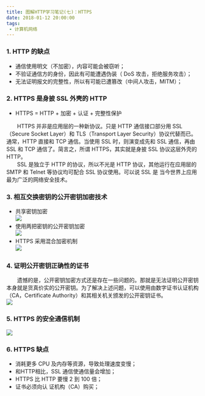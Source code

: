 ```yaml
---
title: 图解HTTP学习笔记(七)：HTTPS
date: 2018-01-12 20:00:00
tags:
 - 计算机网络
---
```



### 1. HTTP 的缺点
- 通信使用明文（不加密），内容可能会被窃听；
- 不验证通信方的身份，因此有可能遭遇伪装（ DoS 攻击，拒绝服务攻击）；
- 无法证明报文的完整性，所以有可能已遭篡改（中间人攻击，MITM）；

### 2. HTTPS 是身披 SSL 外壳的 HTTP 
- HTTPS =  HTTP + 加密 + 认证 + 完整性保护

&emsp;&emsp;HTTPS 并非是应用层的一种新协议。只是 HTTP 通信接口部分用 SSL（Secure Socket Layer）和 TLS（Transport Layer Security）协议代替而已。通常，HTTP 直接和 TCP 通信。当使用 SSL 时，则演变成先和 SSL 通信，再由 SSL 和 TCP 通信了。简言之，所谓 HTTPS，其实就是身披 SSL 协议这层外壳的 HTTP。   
&emsp;&emsp;SSL 是独立于 HTTP 的协议，所以不光是 HTTP 协议，其他运行在应用层的 SMTP 和 Telnet 等协议均可配合 SSL 协议使用。可以说 SSL 是 当今世界上应用最为广泛的网络安全技术。

### 3. 相互交换密钥的公开密钥加密技术 
- 共享密钥加密  
![](http://img.yancongwen.cn/18-4-13/24308001.jpg)
- 使用两把密钥的公开密钥加密        
![](http://img.yancongwen.cn/18-4-13/24663158.jpg)
- HTTPS 采用混合加密机制        
![](http://img.yancongwen.cn/18-4-13/12998415.jpg)

### 4. 证明公开密钥正确性的证书
&emsp;&emsp;遗憾的是，公开密钥加密方式还是存在一些问题的。那就是无法证明公开密钥本身就是货真价实的公开密钥。为了解决上述问题，可以使用由数字证书认证机构（CA，Certificate Authority）和其相关机关颁发的公开密钥证书。   
![](http://img.yancongwen.cn/18-4-13/27377590.jpg)

### 5. HTTPS 的安全通信机制
![](http://img.yancongwen.cn/18-4-13/6832010.jpg)

### 6. HTTPS 缺点
- 消耗更多 CPU 及内存等资源，导致处理速度变慢；
- 和HTTP相比，SSL 通信使通信量会增加；
- HTTPS 比 HTTP 要慢 2 到 100 倍；
- 证书必须向认 证机构（CA）购买；
